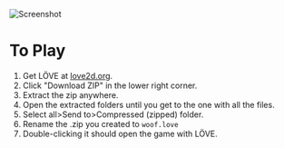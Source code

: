 ![Screenshot](http://i.imgur.com/wMUKwdc.png)
# To Play
1. Get LÖVE at [love2d.org](https://www.love2d.org/).
2. Click "Download ZIP" in the lower right corner.
3. Extract the zip anywhere.
4. Open the extracted folders until you get to the one with all the files.
5. Select all>Send to>Compressed (zipped) folder.
6. Rename the .zip you created to `woof.love`
7. Double-clicking it should open the game with LÖVE.
